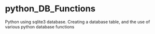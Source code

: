 # python_DB_Functions
Python using sqlite3 database.  Creating a database table, and the use of various python database functions
